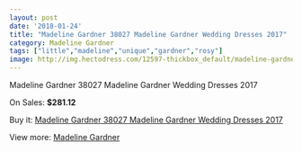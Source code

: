 ```yaml
---
layout: post
date: '2018-01-24'
title: "Madeline Gardner 38027 Madeline Gardner Wedding Dresses 2017"
category: Madeline Gardner
tags: ["little","madeline","unique","gardner","rosy"]
image: http://img.hectodress.com/12597-thickbox_default/madeline-gardner-38027-madeline-gardner-wedding-dresses-2013.jpg
---
```

Madeline Gardner 38027 Madeline Gardner Wedding Dresses 2017

On Sales: **$281.12**
<a href="https://www.hectodress.com/madeline-gardner/6176-madeline-gardner-38027-madeline-gardner-wedding-dresses-2013.html"><amp-img layout="responsive" width="600" height="600" src="//img.hectodress.com/12597-thickbox_default/madeline-gardner-38027-madeline-gardner-wedding-dresses-2013.jpg" alt="Madeline Gardner 38027 Madeline Gardner Wedding Dresses 2017 0" /></a>
<a href="https://www.hectodress.com/madeline-gardner/6176-madeline-gardner-38027-madeline-gardner-wedding-dresses-2013.html"><amp-img layout="responsive" width="600" height="600" src="//img.hectodress.com/12599-thickbox_default/madeline-gardner-38027-madeline-gardner-wedding-dresses-2013.jpg" alt="Madeline Gardner 38027 Madeline Gardner Wedding Dresses 2017 1" /></a>
<a href="https://www.hectodress.com/madeline-gardner/6176-madeline-gardner-38027-madeline-gardner-wedding-dresses-2013.html"><amp-img layout="responsive" width="600" height="600" src="//img.hectodress.com/12598-thickbox_default/madeline-gardner-38027-madeline-gardner-wedding-dresses-2013.jpg" alt="Madeline Gardner 38027 Madeline Gardner Wedding Dresses 2017 2" /></a>

Buy it: [Madeline Gardner 38027 Madeline Gardner Wedding Dresses 2017](https://www.hectodress.com/madeline-gardner/6176-madeline-gardner-38027-madeline-gardner-wedding-dresses-2013.html "Madeline Gardner 38027 Madeline Gardner Wedding Dresses 2017")

View more: [Madeline Gardner](https://www.hectodress.com/107-madeline-gardner "Madeline Gardner")